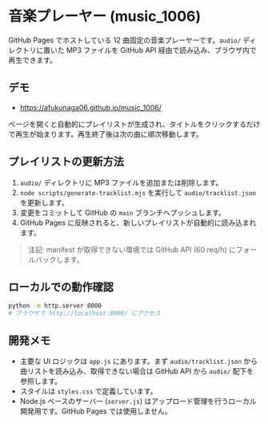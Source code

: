 # 音楽プレーヤー (music_1006)

GitHub Pages でホストしている 12 曲固定の音楽プレーヤーです。`audio/` ディレクトリに置いた MP3 ファイルを GitHub API 経由で読み込み、ブラウザ内で再生できます。

## デモ

- https://afukunaga06.github.io/music_1006/

ページを開くと自動的にプレイリストが生成され、タイトルをクリックするだけで再生が始まります。再生終了後は次の曲に順次移動します。

## プレイリストの更新方法

1. `audio/` ディレクトリに MP3 ファイルを追加または削除します。
2. `node scripts/generate-tracklist.mjs` を実行して `audio/tracklist.json` を更新します。
3. 変更をコミットして GitHub の `main` ブランチへプッシュします。
4. GitHub Pages に反映されると、新しいプレイリストが自動的に読み込まれます。

> 注記: manifest が取得できない環境では GitHub API (60 req/h) にフォールバックします。

## ローカルでの動作確認

```bash
python -m http.server 8000
# ブラウザで http://localhost:8000/ にアクセス
```

## 開発メモ

- 主要な UI ロジックは `app.js` にあります。まず `audio/tracklist.json` から曲リストを読み込み、取得できない場合は GitHub API から `audio/` 配下を参照します。
- スタイルは `styles.css` で定義しています。
- Node.js ベースのサーバー (`server.js`) はアップロード管理を行うローカル開発用です。GitHub Pages では使用しません。
